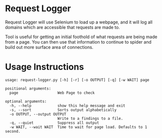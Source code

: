 # Request Logger

Request Logger will use Selenium to load up a webpage, and it will log all domains which are accessible that requests are made to.

Tool is useful for getting an initial foothold of what requests are being made from a page.
You can then use that information to continue to spider and build out more surface area of connections.

# Usage Instructions

    usage: request-logger.py [-h] [-r] [-o OUTPUT] [-q] [-w WAIT] page
    
    positional arguments:
      page                  Web Page to check
    
    optional arguments:
      -h, --help            show this help message and exit
      -s, --sort            Sorts output alphabetically
      -o OUTPUT, --output OUTPUT
                            Write to a findings to a file.
      -q, --quiet           Suppress all output
      -w WAIT, --wait WAIT  Time to wait for page load. Defaults to 1 second.
